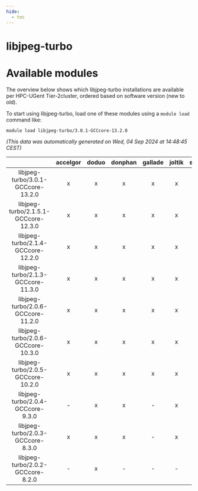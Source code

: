 ```yaml
---
hide:
  - toc
---
```


libjpeg-turbo
=============

# Available modules


The overview below shows which libjpeg-turbo installations are available per HPC-UGent Tier-2cluster, ordered based on software version (new to old).

To start using libjpeg-turbo, load one of these modules using a `module load` command like:

```shell
module load libjpeg-turbo/3.0.1-GCCcore-13.2.0
```

*(This data was automatically generated on Wed, 04 Sep 2024 at 14:48:45 CEST)*  

| |accelgor|doduo|donphan|gallade|joltik|shinx|skitty|
| :---: | :---: | :---: | :---: | :---: | :---: | :---: | :---: |
|libjpeg-turbo/3.0.1-GCCcore-13.2.0|x|x|x|x|x|x|x|
|libjpeg-turbo/2.1.5.1-GCCcore-12.3.0|x|x|x|x|x|x|x|
|libjpeg-turbo/2.1.4-GCCcore-12.2.0|x|x|x|x|x|x|x|
|libjpeg-turbo/2.1.3-GCCcore-11.3.0|x|x|x|x|x|x|x|
|libjpeg-turbo/2.0.6-GCCcore-11.2.0|x|x|x|x|x|-|x|
|libjpeg-turbo/2.0.6-GCCcore-10.3.0|x|x|x|x|x|-|x|
|libjpeg-turbo/2.0.5-GCCcore-10.2.0|x|x|x|x|x|-|x|
|libjpeg-turbo/2.0.4-GCCcore-9.3.0|-|x|x|-|x|-|x|
|libjpeg-turbo/2.0.3-GCCcore-8.3.0|x|x|x|-|x|-|x|
|libjpeg-turbo/2.0.2-GCCcore-8.2.0|-|x|-|-|-|-|-|
